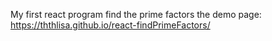 My first react program
find the prime factors
the demo page: https://ththlisa.github.io/react-findPrimeFactors/
